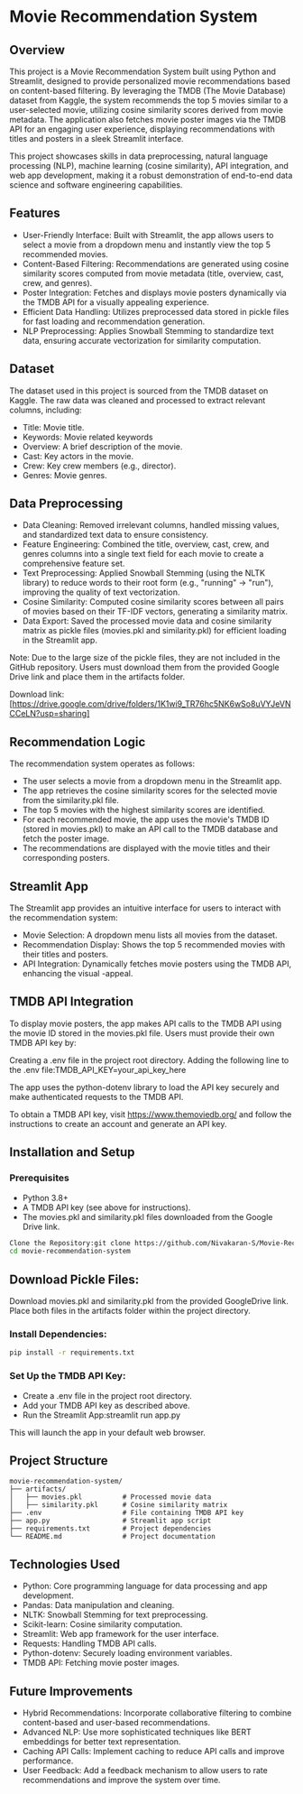 # Movie Recommendation System

## Overview

This project is a Movie Recommendation System built using Python and Streamlit, designed to provide personalized movie recommendations based on content-based filtering. By leveraging the TMDB (The Movie Database) dataset from Kaggle, the system recommends the top 5 movies similar to a user-selected movie, utilizing cosine similarity scores derived from movie metadata. The application also fetches movie poster images via the TMDB API for an engaging user experience, displaying recommendations with titles and posters in a sleek Streamlit interface.

This project showcases skills in data preprocessing, natural language processing (NLP), machine learning (cosine similarity), API integration, and web app development, making it a robust demonstration of end-to-end data science and software engineering capabilities.

## Features

- User-Friendly Interface: Built with Streamlit, the app allows users to select a movie from a dropdown menu and instantly view the top 5 recommended movies.
- Content-Based Filtering: Recommendations are generated using cosine similarity scores computed from movie metadata (title, overview, cast, crew, and genres).
- Poster Integration: Fetches and displays movie posters dynamically via the TMDB API for a visually appealing experience.
- Efficient Data Handling: Utilizes preprocessed data stored in pickle files for fast loading and recommendation generation.
- NLP Preprocessing: Applies Snowball Stemming to standardize text data, ensuring accurate vectorization for similarity computation.

## Dataset
The dataset used in this project is sourced from the TMDB dataset on Kaggle. The raw data was cleaned and processed to extract relevant columns, including:

- Title: Movie title.
- Keywords: Movie related keywords
- Overview: A brief description of the movie.
- Cast: Key actors in the movie.
- Crew: Key crew members (e.g., director).
- Genres: Movie genres.

## Data Preprocessing

- Data Cleaning: Removed irrelevant columns, handled missing values, and standardized text data to ensure consistency.
- Feature Engineering: Combined the title, overview, cast, crew, and genres columns into a single text field for each movie to create a comprehensive feature set.
- Text Preprocessing:
Applied Snowball Stemming (using the NLTK library) to reduce words to their root form (e.g., "running" → "run"), improving the quality of text vectorization.
- Cosine Similarity: Computed cosine similarity scores between all pairs of movies based on their TF-IDF vectors, generating a similarity matrix.
- Data Export: Saved the processed movie data and cosine similarity matrix as pickle files (movies.pkl and similarity.pkl) for efficient loading in the Streamlit app.

Note: Due to the large size of the pickle files, they are not included in the GitHub repository. Users must download them from the provided Google Drive link and place them in the artifacts folder.

Download link: [https://drive.google.com/drive/folders/1K1wi9_TR76hc5NK6wSo8uVYJeVNCCeLN?usp=sharing]

## Recommendation Logic
The recommendation system operates as follows:

- The user selects a movie from a dropdown menu in the Streamlit app.
- The app retrieves the cosine similarity scores for the selected movie from the similarity.pkl file.
- The top 5 movies with the highest similarity scores are identified.
- For each recommended movie, the app uses the movie's TMDB ID (stored in movies.pkl) to make an API call to the TMDB database and fetch the poster image.
- The recommendations are displayed with the movie titles and their corresponding posters.

## Streamlit App
The Streamlit app provides an intuitive interface for users to interact with the recommendation system:

- Movie Selection: A dropdown menu lists all movies from the dataset.
- Recommendation Display: Shows the top 5 recommended movies with their titles and posters.
- API Integration: Dynamically fetches movie posters using the TMDB API, enhancing the visual -appeal.

## TMDB API Integration
To display movie posters, the app makes API calls to the TMDB API using the movie ID stored in the movies.pkl file. Users must provide their own TMDB API key by:

Creating a .env file in the project root directory.
Adding the following line to the .env file:TMDB_API_KEY=your_api_key_here


The app uses the python-dotenv library to load the API key securely and make authenticated requests to the TMDB API.

To obtain a TMDB API key, visit https://www.themoviedb.org/ and follow the instructions to create an account and generate an API key.

## Installation and Setup

### Prerequisites
- Python 3.8+
- A TMDB API key (see above for instructions).
- The movies.pkl and similarity.pkl files downloaded from the Google Drive link.

```bash
Clone the Repository:git clone https://github.com/Nivakaran-S/Movie-Recommendation.git
cd movie-recommendation-system
```

## Download Pickle Files:
Download movies.pkl and similarity.pkl from the provided GoogleDrive link.
Place both files in the artifacts folder within the project directory.


### Install Dependencies:
```bash
pip install -r requirements.txt
```

### Set Up the TMDB API Key:
- Create a .env file in the project root directory.
- Add your TMDB API key as described above.
- Run the Streamlit App:streamlit run app.py

This will launch the app in your default web browser.

## Project Structure
```
movie-recommendation-system/
├── artifacts/
│   ├── movies.pkl          # Processed movie data
│   ├── similarity.pkl      # Cosine similarity matrix
├── .env                    # File containing TMDB API key
├── app.py                  # Streamlit app script
├── requirements.txt        # Project dependencies
└── README.md               # Project documentation
```

## Technologies Used

- Python: Core programming language for data processing and app development.
- Pandas: Data manipulation and cleaning.
- NLTK: Snowball Stemming for text preprocessing.
- Scikit-learn: Cosine similarity computation.
- Streamlit: Web app framework for the user interface.
- Requests: Handling TMDB API calls.
- Python-dotenv: Securely loading environment variables.
- TMDB API: Fetching movie poster images.

## Future Improvements

- Hybrid Recommendations: Incorporate collaborative filtering to combine content-based and user-based recommendations.
- Advanced NLP: Use more sophisticated techniques like BERT embeddings for better text representation.
- Caching API Calls: Implement caching to reduce API calls and improve performance.
- User Feedback: Add a feedback mechanism to allow users to rate recommendations and improve the system over time.

